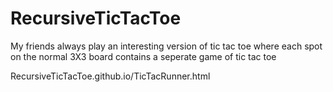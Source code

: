 # RecursiveTicTacToe
My friends always play an interesting version of tic tac toe where each spot on the normal 3X3 board contains a seperate game of tic tac toe

RecursiveTicTacToe.github.io/TicTacRunner.html
